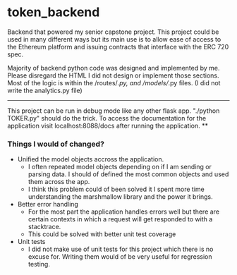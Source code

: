 # token_backend
Backend that powered my senior capstone project. This project could be used in many different ways but its main use is to allow ease of access to the Ethereum platform and issuing contracts that interface with the ERC 720 spec.

Majority of backend python code was designed and implemented by me. Please disregard the HTML I did not design or implement those sections. Most of the logic is within the /routes/*.py, and /models/*.py files. (I did not write the analytics.py file)

***
This project can be run in debug mode like any other flask app. "./python TOKER.py" should do the trick. To access the documentation for the application visit localhost:8088/docs after running the application.
**

### Things I would of changed?
* Unified the model objects accross the application.  
  * I often repeated model objects depending on if I am sending or parsing data. I should of defined the most common objects and used them across the app. 
  * I think this problem could of been solved it I spent more time understanding the marshmallow library and the power it brings.
* Better error handling  
  * For the most part the application handles errors well but there are certain contexts in which a request will get responded to with a stacktrace.
  * This could be solved with better unit test coverage
* Unit tests
  * I did not make use of unit tests for this project which there is no excuse for. Writing them would of be very useful for regression testing.
